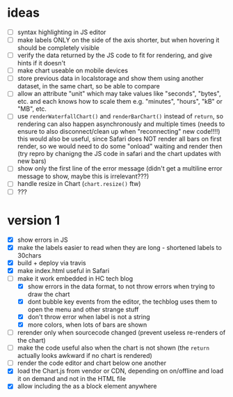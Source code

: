 # ideas
- [ ] syntax highlighting in JS editor
- [ ] make labels ONLY on the side of the axis shorter, but when hovering it should be completely visible
- [ ] verify the data returned by the JS code to fit for rendering, and give hints if it doesn't
- [ ] make chart useable on mobile devices
- [ ] store previous data in localstorage and show them using another dataset, in the same chart, so be able to compare
- [ ] allow an attribute "unit" which may take values like "seconds", "bytes", etc. and each knows how to scale them 
      e.g. "minutes", "hours", "kB" or "MB", etc.
- [ ] use `renderWaterfallChart()` and `renderBarChart()` instead of `return`, so rendering can also 
      happen asynchronously and multiple times (needs to ensure to also disconnect/clean up when "reconnecting" new code!!!!)
      this would also be useful, since Safari does NOT render all bars on first render, so we would need to do some
      "onload" waiting and render then (try repro by chanigng the JS code in safari and the chart updates with new bars)
- [ ] show only the first line of the error message (didn't get a multiline error message to show, maybe this is irrelevant???)
- [ ] handle resize in Chart (`chart.resize()` ftw)
- [ ] ???

# version 1
- [x] show errors in JS
- [x] make the labels easier to read when they are long - shortened labels to 30chars
- [x] build + deploy via travis
- [x] make index.html useful in Safari
- [ ] make it work embedded in HC tech blog
  - [x] show errors in the data format, to not throw errors when trying to draw the chart
  - [x] dont bubble key events from the editor, the techblog uses them to open the menu and other strange stuff
  - [x] don't throw error when label is not a string
  - [x] more colors, when lots of bars are shown
- [ ] rerender only when sourcecode changed (prevent useless re-renders of the chart)
- [ ] make the code useful also when the chart is not shown (the `return` actually looks awkward if no chart is rendered)
- [ ] render the code editor and chart below one another
- [x] load the Chart.js from vendor or CDN, depending on on/offline and load it on demand and not in the HTML file
- [x] allow including the <hc-chart> as a block element anywhere